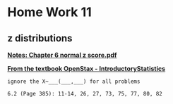 # **Home Work 11**
## **z distributions**

[**Notes: Chapter 6 normal z score.pdf**](../../CH2/CH2notes/teacher/Chapter6NormalZscore.pdf)

[**From the textbook OpenStax - IntroductoryStatistics**](../../textbooks/OSIS.pdf)
```
ignore the X~___(___,___) for all problems
```

```
6.2 (Page 385): 11-14, 26, 27, 73, 75, 77, 80, 82
```
